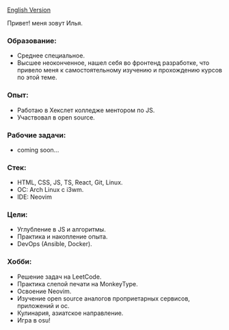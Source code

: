 [English Version](README.en.md)

Привет! меня зовут Илья. 

### Образование:
- Среднее специальное.
- Высшее неоконченное, нашел себя во фронтенд разработке, что привело меня к самостоятельному изучению и прохождению курсов по этой теме.

### Опыт:
- Работаю в Хекслет колледже ментором по JS.
- Участвовал в open source.

### Рабочие задачи:
- coming soon...

### Стек:
- HTML, CSS, JS, TS, React, Git, Linux.
- ОС: Arch Linux с i3wm.
- IDE: Neovim

### Цели:
- Углубление в JS и алгоритмы.
- Практика и накопление опыта.
- DevOps (Ansible, Docker).

### Хобби:
- Решение задач на LeetCode.
- Практика слепой печати на MonkeyType.
- Освоение Neovim.
- Изучение open source аналогов проприетарных сервисов, приложений и ос.
- Кулинария, азиатское направление.
- Игра в osu!

